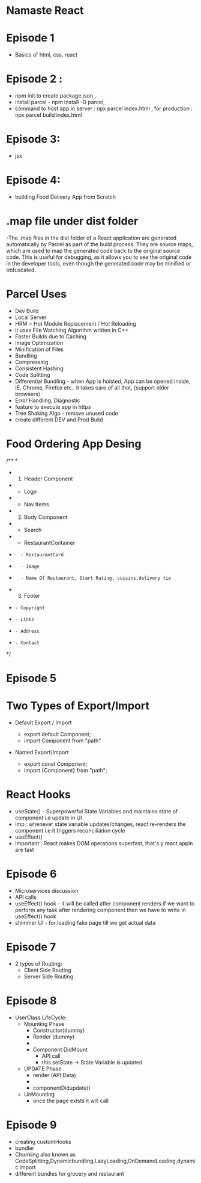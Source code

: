 # Namaste React 
# Episode 1 
- Basics of html, css, react
# Episode 2 : 
- npm init to create package.json , 
- install parcel - npm install -D parcel, 
- command to host app in server : npx parcel index.html , for production : npx parcel build index.html
# Episode 3:
- jsx
# Episode 4:
- building Food Delivery App from Scratch

# .map file under dist folder
-The .map files in the dist folder of a React application are generated automatically by Parcel as part of the build process. They are source maps, which are used to map the generated code back to the original source code. This is useful for debugging, as it allows you to see the original code in the developer tools, even though the generated code may be minified or obfuscated.


# Parcel Uses
- Dev Build
- Local Server
- HRM = Hot Module Replacement / Hot Reloading
- it uses File Watching Algorithm written in C++
- Faster Builds due to Caching
- Image Optimization
- Minification of Files
- Bundling
- Compressing
- Consistent Hashing
- Code Splitting
- Differential Bundling - when App is hoisted, App can be opened inside, IE, Chrome, Firefox etc.. it takes care of all that, (support older browsers)
- Error Handling, Diagnostic
- feature to execute app in https
- Tree Shaking Algo - remove unused code 
- create different DEV and Prod Build

# Food Ordering App Desing
/**
 * 
 * 1. Header Component
 *    - Logo
 *    - Nav Items
 * 2. Body Component
 *    - Search
 *    - RestaurantContainer
 *       - RestaurantCard
 *       - Image
 *       - Name Of Restaurant, Start Rating, cuisins,delivery tie
 * 3. Footer
 *     - Copyright
 *     - Links
 *     - Address
 *     - Contact
 */

# Episode 5
 # Two Types of Export/Import
 - Default Export / Import
    - export default Component;
    - import Component from "path"

 - Named Export/Import
    - export const Component;
    - import {Component} from "path";
 # React Hooks
   - useState() - Superpowerful State Variables and maintains state of component i.e update in UI
   - Imp : whenever state variable updates/changes, react re-renders the component i.e it triggers reconciliation cycle
   - useEffect()
   -  Important : React makes DOM operations superfast, that's y react appln are fast

# Episode 6
-  Microservices discussion
-  API calls
- useEffect() hook - it will be called after component renders.if we want to perform any task after rendering component then we have to write in useEffect() hook
- shimmer UI - for loading fake page till we get actual data

# Episode 7
- 2 types of Routing:
    - Client Side Routing
    - Server Side Routing

# Episode 8 
- UserClass LifeCycle:
   - Mounting Phase
      - Constructor(dummy)
      - Render (dummy)
      - <HTML Dummy>
      - Component DidMount
         - API call
         - this.setState -> State Variable is updated
   - UPDATE Phase
      - render (API Data)
      - <HTML (new API Data)>
      - componentDidupdate()
   - UnMounting
      - once the page exists it will call
# Episode 9
- creating customHooks
- bundler
- Chunking also known as CodeSplitting,Dynamicbundling,LazyLoading,OnDemandLoading,dynamic import
- different bundles for grocery and restaurant